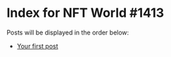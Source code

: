 # Index for NFT World #1413
Posts will be displayed in the order below:

- [Your first post](./001-first.md)

